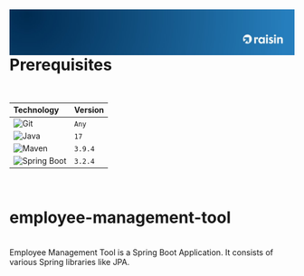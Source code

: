 <a name="readme-top"></a>
<br />
<div>
  <a href="https://github.com/othneildrew/Best-README-Template">
    <img  style="float: right;"  src="src/main/resources/join_raisin_linkedIn.jpeg" alt="Logo" top="0" left="0">
  </a>
</div>


<br/>

# Prerequisites 
<br/>

| Technology | Version |
| :--- | :--- |
| ![Git][git] | `Any`  |
| ![Java][java]  | `17` |
| ![Maven][apache-maven] | `3.9.4` |
| ![Spring Boot][spring-boot] | `3.2.4` |

<br/>




# employee-management-tool 
<br/>
Employee Management Tool is a Spring Boot Application. It consists of various Spring libraries like JPA.

[developers]: https://github.com/imran-dev100/employee-management-tool/graphs/contributors
[spring-boot]: https://img.shields.io/badge/Spring_Boot-F2F4F9?style=for-the-badge&logo=spring-boot
[apache-maven]: https://img.shields.io/badge/apache_maven-C71A36?style=for-the-badge&logo=apachemaven&logoColor=white
[git]: https://img.shields.io/badge/GIT-E44C30?style=for-the-badge&logo=git&logoColor=white
[java]: https://img.shields.io/badge/java-%23ED8B00.svg?style=for-the-badge&logo=openjdk&logoColor=white

